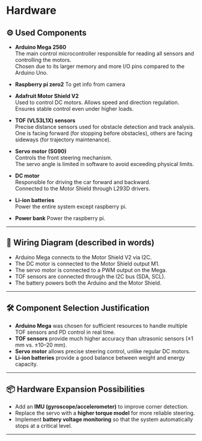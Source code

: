 # Hardware

## ⚙️ Used Components

- **Arduino Mega 2560**  
  The main control microcontroller responsible for reading all sensors and controlling the motors.  
  Chosen due to its larger memory and more I/O pins compared to the Arduino Uno.
  
- **Raspberry pi zero2**
    To get info from camera

- **Adafruit Motor Shield V2**  
  Used to control DC motors. Allows speed and direction regulation.  
  Ensures stable control even under higher loads.  

- **TOF (VL53L1X) sensors**  
  Precise distance sensors used for obstacle detection and track analysis.  
  One is facing forward (for stopping before obstacles), others are facing sideways (for trajectory maintenance).  

- **Servo motor (SG90)**  
  Controls the front steering mechanism.  
  The servo angle is limited in software to avoid exceeding physical limits.  

- **DC motor**  
  Responsible for driving the car forward and backward.  
  Connected to the Motor Shield through L293D drivers.  

- **Li-ion batteries**  
  Power the entire system except raspberry pi.
- **Power bank** 
 Power the raspberry pi.
---

## 🔌 Wiring Diagram (described in words)

- Arduino Mega connects to the Motor Shield V2 via I2C.  
- The DC motor is connected to the Motor Shield output M1.  
- The servo motor is connected to a PWM output on the Mega.  
- TOF sensors are connected through the I2C bus (SDA, SCL).  
- The battery powers both the Arduino and the Motor Shield.  

---

## 🛠️ Component Selection Justification

- **Arduino Mega** was chosen for sufficient resources to handle multiple TOF sensors and PD control in real time.  
- **TOF sensors** provide much higher accuracy than ultrasonic sensors (±1 mm vs. ±10–20 mm).  
- **Servo motor** allows precise steering control, unlike regular DC motors.  
- **Li-ion batteries** provide a good balance between weight and energy capacity.  

---

## 📦 Hardware Expansion Possibilities

- Add an **IMU (gyroscope/accelerometer)** to improve corner detection.  
- Replace the servo with a **higher torque model** for more reliable steering.  
- Implement **battery voltage monitoring** so that the system automatically stops at a critical level.  

---
